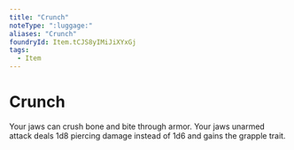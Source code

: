 ```yaml
---
title: "Crunch"
noteType: ":luggage:"
aliases: "Crunch"
foundryId: Item.tCJS8yIMiJiXYxGj
tags:
  - Item
---
```


# Crunch

Your jaws can crush bone and bite through armor. Your jaws unarmed attack deals 1d8 piercing damage instead of 1d6 and gains the grapple trait.
